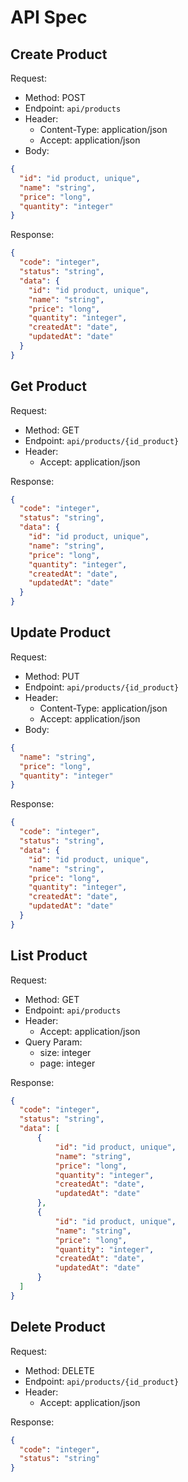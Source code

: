 # API Spec

## Create Product

Request:
- Method: POST
- Endpoint: `api/products`
- Header:
  - Content-Type: application/json
  - Accept: application/json
- Body:

```json
{
  "id": "id product, unique",
  "name": "string",
  "price": "long",
  "quantity": "integer"
}
```

Response:

```json
{
  "code": "integer",
  "status": "string",
  "data": {
    "id": "id product, unique",
    "name": "string",
    "price": "long",
    "quantity": "integer",
    "createdAt": "date",
    "updatedAt": "date"
  }
}
```

## Get Product

Request:
- Method: GET
- Endpoint: `api/products/{id_product}`
- Header:
    - Accept: application/json

Response:

```json
{
  "code": "integer",
  "status": "string",
  "data": {
    "id": "id product, unique",
    "name": "string",
    "price": "long",
    "quantity": "integer",
    "createdAt": "date",
    "updatedAt": "date"
  }
}
```

## Update Product

Request:
- Method: PUT
- Endpoint: `api/products/{id_product}`
- Header:
    - Content-Type: application/json
    - Accept: application/json
- Body:

```json
{
  "name": "string",
  "price": "long",
  "quantity": "integer"
}
```

Response:

```json
{
  "code": "integer",
  "status": "string",
  "data": {
    "id": "id product, unique",
    "name": "string",
    "price": "long",
    "quantity": "integer",
    "createdAt": "date",
    "updatedAt": "date"
  }
}
```

## List Product

Request:
- Method: GET
- Endpoint: `api/products`
- Header:
  - Accept: application/json
- Query Param:
  - size: integer
  - page: integer

Response:

```json
{
  "code": "integer",
  "status": "string",
  "data": [
      {
          "id": "id product, unique",
          "name": "string",
          "price": "long",
          "quantity": "integer",
          "createdAt": "date",
          "updatedAt": "date"
      },
      {
          "id": "id product, unique",
          "name": "string",
          "price": "long",
          "quantity": "integer",
          "createdAt": "date",
          "updatedAt": "date"
      }
  ]
}
```


## Delete Product

Request:
- Method: DELETE
- Endpoint: `api/products/{id_product}`
- Header:
    - Accept: application/json

Response:

```json
{
  "code": "integer",
  "status": "string"
}
```
